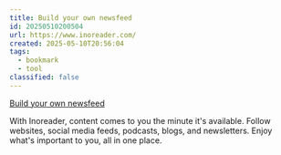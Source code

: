 ```yaml
---
title: Build your own newsfeed
id: 20250510200504
url: https://www.inoreader.com/
created: 2025-05-10T20:56:04
tags:
  - bookmark
  - tool
classified: false
---
```

[Build your own newsfeed](https://www.inoreader.com/)

With Inoreader, content comes to you the minute it's available. Follow websites, social media feeds, podcasts, blogs, and newsletters. Enjoy what's important to you, all in one place.